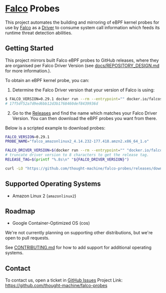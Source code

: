 # [Falco](https://github.com/falcosecurity/falco) Probes

This project automates the building and mirroring of eBPF kernel probes for use by [Falco](https://github.com/falcosecurity/falco) as a [Driver](https://falco.org/blog/choosing-a-driver/#ebpf-probe) to consume system call information which feeds its runtime threat detection abilities.

## Getting Started

This project mirrors built Falco eBPF probes to GitHub releases, where they are organised per Falco Driver Version (see [docs/REPOSITORY_DESIGN.md](./docs/REPOSITORY_DESIGN.md) for more information.). 

To obtain an eBPF kernel probe, you can:

1. Determine the Falco Driver version that your version of Falco is using:
```bash
$ FALCO_VERSION=0.29.1 docker run --rm --entrypoint="" docker.io/falcosecurity/falco:$FALCO_VERSION cat /usr/bin/falco-driver-loader | grep DRIVER_VERSION= | cut -f2 -d\"
# 17f5df52a7d9ed6bb12d3b1768460def8439936d
```
2. Go to the [Releases](https://github.com/thought-machine/falco-probes/releases) and find the name which matches your Falco Driver Version. You can then download the eBPF probes you want from there.

Below is a scripted example to download probes:
```bash
FALCO_VERSION=0.29.1
PROBE_NAME="falco_amazonlinux2_4.14.232-177.418.amzn2.x86_64_1.o"

FALCO_DRIVER_VERSION=$(docker run --rm --entrypoint="" "docker.io/falcosecurity/falco:${FALCO_VERSION}" cat /usr/bin/falco-driver-loader | grep DRIVER_VERSION= | cut -f2 -d\")
# truncate driver version to 8 characters to get the release tag.
RELEASE_TAG=$(printf "%.8s\n" "${FALCO_DRIVER_VERSION}")

curl -LO "https://github.com/thought-machine/falco-probes/releases/download/${RELEASE_TAG}/${PROBE_NAME}"
``` 


## Supported Operating Systems

* Amazon Linux 2 (`amazonlinux2`)

## Roadmap

* Google Container-Optimized OS (cos)

We're not currently planning on supporting other distributions, but we're open to pull requests.

See [CONTRIBUTING.md](./CONTRIBUTING.md) for how to add support for additional operating systems.

## Contact

To contact us, open a ticket in [GitHub Issues](https://github.com/thought-machine/falco-probes/issues)
Project Link: https://github.com/thought-machine/falco-probes
